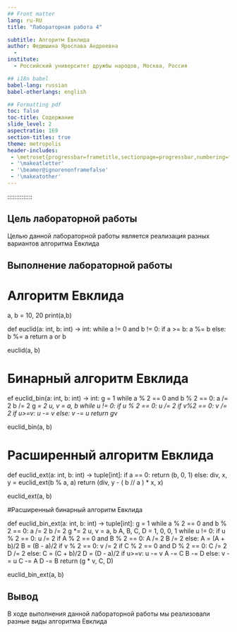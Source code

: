```yaml
---
## Front matter
lang: ru-RU
title: "Лабораторная работа 4"

subtitle: Алгоритм Евклида
author: Федюшина Ярослава Андреевна
  - 
institute:
  - Российский университет дружбы народов, Москва, Россия

## i18n babel
babel-lang: russian
babel-otherlangs: english

## Formatting pdf
toc: false
toc-title: Содержание
slide_level: 2
aspectratio: 169
section-titles: true
theme: metropolis
header-includes:
 - \metroset{progressbar=frametitle,sectionpage=progressbar,numbering=fraction}
 - '\makeatletter'
 - '\beamer@ignorenonframefalse'
 - '\makeatother'
---
```


::::::::::::::

## Цель лабораторной работы

Целью данной лабораторной работы является реализация разных вариантов алгоритма Евклида

## Выполнение лабораторной работы

# Алгоритм Евклида

a, b = 10, 20
print(a,b)

def euclid(a: int, b: int) -> int:
    while a != 0 and b != 0:
        if a >= b:
            a %= b
        else:
            b %= a
    return a or b

euclid(a, b)

# Бинарный алгоритм Евклида

ef euclid_bin(a: int, b: int) -> int:
    g = 1
    while a % 2 == 0 and b % 2 == 0:
        a /= 2
        b /= 2
        g *= 2
    u, v = a, b
    while u != 0:
        if u % 2 == 0:
            u /= 2
        if v%2 == 0:
            v /= 2
        if u>=v:
            u -= v
        else:
            v -= u
    return g*v

euclid_bin(a, b)

# Расширенный алгоритм Евклида

def euclid_ext(a: int, b: int) -> tuple[int]:
    if a == 0:
        return (b, 0, 1)
    else:
        div, x, y = euclid_ext(b % a, a)
    return (div, y - ( b // a ) * x, x)

euclid_ext(a, b)

#Расширенный бинарный алгоритм Евклида

def euclid_bin_ext(a: int, b: int) -> tuple[int]:
    g = 1
    while a % 2 == 0 and b % 2 == 0:
        a /= 2
        b /= 2
        g *= 2
    u, v = a, b
    A, B, C, D = 1, 0, 0, 1
    while u != 0:
        if u % 2 == 0:
            u /= 2
            if A % 2 == 0 and B % 2 == 0:
                A /= 2
                B /= 2
            else:
                A = (A + b)/2
                B = (B - a)/2
        if v % 2 == 0:
            v /= 2
            if C % 2 == 0 and D % 2 == 0:
                C /= 2
                D /= 2
            else:
                C = (C + b)/2
                D = (D - a)/2
        if u>=v:
            u -= v
            A -= C
            B -= D
        else:
            v -= u
            C -= A
            D -= B
    return (g * v, C, D)

euclid_bin_ext(a, b)

## Вывод

В ходе выполнения данной лабораторной работы мы реализовали разные виды алгоритма Евклида
